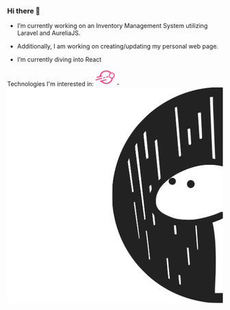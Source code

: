 ### Hi there 👋

- I’m currently working on an Inventory Management System utilizing Laravel and AureliaJS.

- Additionally, I am working on creating/updating my personal web page.

- I’m currently diving into React

Technologies I'm interested in: [![Fast Design Logo](./fast.svg)](https://www.fast.design/) - [![Deno Logo](./deno.svg)](https://deno.land/)
